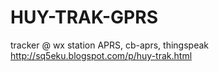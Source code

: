 # HUY-TRAK-GPRS
tracker @ wx station APRS, cb-aprs, thingspeak
http://sq5eku.blogspot.com/p/huy-trak.html
